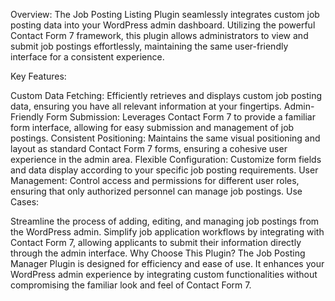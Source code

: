 Overview: The Job Posting Listing Plugin seamlessly integrates custom job posting data into your WordPress admin dashboard. Utilizing the powerful Contact Form 7 framework, this plugin allows administrators to view and submit job postings effortlessly, maintaining the same user-friendly interface for a consistent experience.

Key Features:

Custom Data Fetching: Efficiently retrieves and displays custom job posting data, ensuring you have all relevant information at your fingertips.
Admin-Friendly Form Submission: Leverages Contact Form 7 to provide a familiar form interface, allowing for easy submission and management of job postings.
Consistent Positioning: Maintains the same visual positioning and layout as standard Contact Form 7 forms, ensuring a cohesive user experience in the admin area.
Flexible Configuration: Customize form fields and data display according to your specific job posting requirements.
User Management: Control access and permissions for different user roles, ensuring that only authorized personnel can manage job postings.
Use Cases:

Streamline the process of adding, editing, and managing job postings from the WordPress admin.
Simplify job application workflows by integrating with Contact Form 7, allowing applicants to submit their information directly through the admin interface.
Why Choose This Plugin? The Job Posting Manager Plugin is designed for efficiency and ease of use. It enhances your WordPress admin experience by integrating custom functionalities without compromising the familiar look and feel of Contact Form 7.
